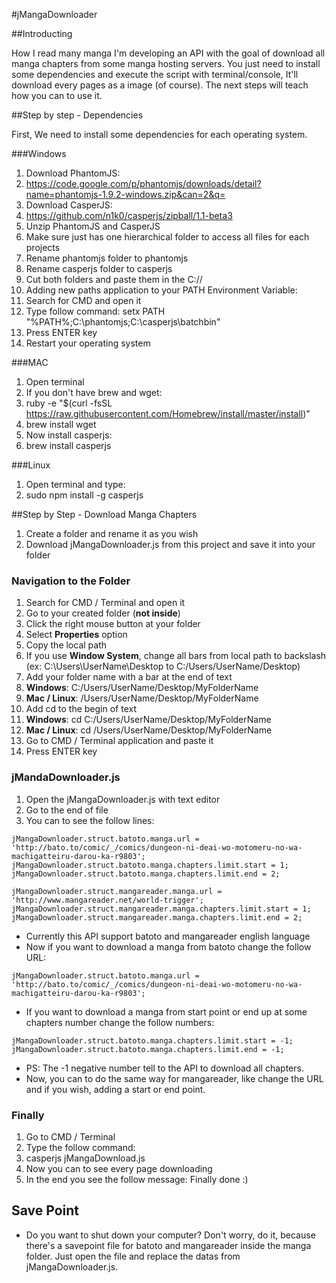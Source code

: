 #jMangaDownloader

##Introducting

How I read many manga I'm developing an API with the goal of download all manga chapters from some manga hosting servers. You just need to install some dependencies and execute the script with terminal/console, It'll download every pages as a image (of course). The next steps will teach how you can to use it.

##Step by step - Dependencies

First, We need to install some dependencies for each operating system.

###Windows

1. Download PhantomJS:
  1. https://code.google.com/p/phantomjs/downloads/detail?name=phantomjs-1.9.2-windows.zip&can=2&q=
2. Download CasperJS:
  1. https://github.com/n1k0/casperjs/zipball/1.1-beta3
3. Unzip PhantomJS and CasperJS
  1. Make sure just has one hierarchical folder to access all files for each projects
4. Rename phantomjs folder to phantomjs
5. Rename casperjs folder to casperjs
6. Cut both folders and paste them in the C://
7. Adding new paths application to your PATH Environment Variable:
  1. Search for CMD and open it
  2. Type follow command: setx PATH "%PATH%;C:\phantomjs;C:\casperjs\batchbin"
  4. Press ENTER key
8. Restart your operating system

###MAC

1. Open terminal
2. If you don't have brew and wget: 
  1. ruby -e "$(curl -fsSL https://raw.githubusercontent.com/Homebrew/install/master/install)"
  2. brew install wget
3. Now install casperjs:
  1. brew install casperjs

###Linux

1. Open terminal and type:
  1. sudo npm install -g casperjs

##Step by Step - Download Manga Chapters

1. Create a folder and rename it as you wish
2. Download jMangaDownloader.js from this project and save it into your folder

### Navigation to the Folder

1. Search for CMD / Terminal and open it
2. Go to your created folder (**not inside**)
3. Click the right mouse button at your folder
4. Select **Properties** option
5. Copy the local path
  1. If you use **Window System**, change all bars from local path to backslash (ex: C:\Users\UserName\Desktop to C:/Users/UserName/Desktop)
7. Add your folder name with a bar at the end of text
  1. **Windows**: C:/Users/UserName/Desktop/MyFolderName
  2. **Mac / Linux**: /Users/UserName/Desktop/MyFolderName
6. Add cd to the begin of text
  1. **Windows**: cd C:/Users/UserName/Desktop/MyFolderName
  2. **Mac / Linux**: cd /Users/UserName/Desktop/MyFolderName
7. Go to CMD / Terminal application and paste it
8. Press ENTER key

### jMandaDownloader.js

1. Open the jMangaDownloader.js with text editor
2. Go to the end of file
3. You can to see the follow lines:

```
jMangaDownloader.struct.batoto.manga.url = 'http://bato.to/comic/_/comics/dungeon-ni-deai-wo-motomeru-no-wa-machigatteiru-darou-ka-r9803';
jMangaDownloader.struct.batoto.manga.chapters.limit.start = 1;
jMangaDownloader.struct.batoto.manga.chapters.limit.end = 2;

jMangaDownloader.struct.mangareader.manga.url = 'http://www.mangareader.net/world-trigger';
jMangaDownloader.struct.mangareader.manga.chapters.limit.start = 1;
jMangaDownloader.struct.mangareader.manga.chapters.limit.end = 2;
```

- Currently this API support batoto and mangareader english language
- Now if you want to download a manga from batoto change the follow URL:
```
jMangaDownloader.struct.batoto.manga.url = 'http://bato.to/comic/_/comics/dungeon-ni-deai-wo-motomeru-no-wa-machigatteiru-darou-ka-r9803';
```
- If you want to download a manga from start point or end up at some chapters number change the follow numbers:
```
jMangaDownloader.struct.batoto.manga.chapters.limit.start = -1;
jMangaDownloader.struct.batoto.manga.chapters.limit.end = -1;
```
- PS: The -1 negative number tell to the API to download all chapters.
- Now, you can to do the same way for mangareader, like change the URL and if you wish, adding a start or end point.


### Finally

1. Go to CMD / Terminal
2. Type the follow command:
3. casperjs jMangaDownload.js
4. Now you can to see every page downloading
5. In the end you see the follow message: Finally done :)

## Save Point

- Do you want to shut down your computer? Don't worry, do it, because there's a savepoint file for batoto and mangareader inside the manga folder. Just open the file and replace the datas from jMangaDownloader.js.

